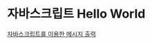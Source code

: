 # 자바스크립트 Hello World

[자바스크립트를 이용한 메시지 출력](https://htmlpreview.github.io/?http://github.com/BreadEatBread/html5/blob/master/helloworld/index.html)